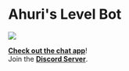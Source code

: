 # Ahuri's Level Bot
<img src="https://img.shields.io/badge/license-MIT-green">

**[Check out the chat app](http://18.169.99.65/)**!
<br>
Join the **[Discord Server](https://discord.gg/VgFuy4aw3q)**.